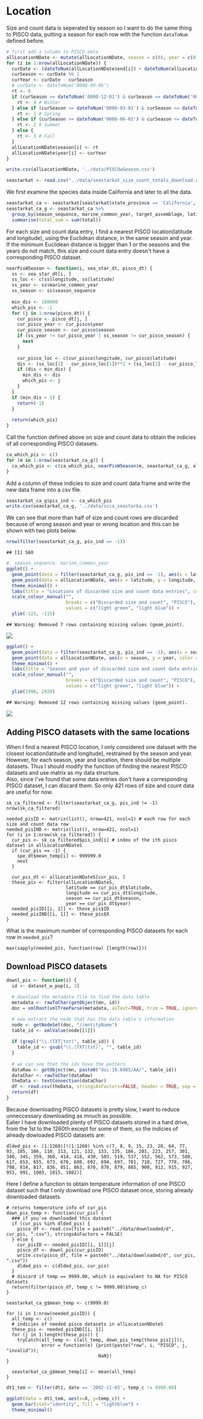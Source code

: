 Location
================

Size and count data is seperated by season so I want to do the same thing to PISCO data, putting a season for each row with the function `dataToNum` defined before.

``` r
# first add a column to PISCO data
allLocationNDate <- mutate(allLocationNDate, season = c(0), year = c(0))
for (i in 1:nrow(allLocationNDate)) {
  curDate <- (dateToNum(allLocationNDate$end[i]) + dateToNum(allLocationNDate$begin[i])) / 2
  curSeason <- curDate %% 1
  curYear <- curDate - curSeason
  # curDate <- dateToNum('0000-09-06')
  rt <- 0
  if (curSeason >= dateToNum('0000-12-01') & curSeason <= dateToNum('0000-02-29')) {
    rt <- 4 # Winter
  } else if (curSeason >= dateToNum('0000-03-01') & curSeason <= dateToNum('0000-05-31')) {
    rt <- 1 # Spring
  } else if (curSeason >= dateToNum('0000-06-01') & curSeason <= dateToNum('0000-08-31')) {
    rt <- 2 # Summer
  } else {
    rt <- 3 # Fall
  }
  allLocationNDate$season[i] <- rt
  allLocationNDate$year[i] <- curYear
}
```

``` r
write.csv(allLocationNDate, '../data/PISCOwSeason.csv')
```

``` r
seastarkat <- read.csv("../data/seastarkat_size_count_totals_download.csv", stringsAsFactors = FALSE)
```

We first examine the species data inside California and later to all the data.

``` r
seastarkat_ca <- seastarkat[seastarkat$state_province == 'California', ]
seastarkat_ca_g <- seastarkat_ca %>% 
  group_by(season_sequence, marine_common_year, target_assemblage, latitude, longitude) %>%
  summarise(total_sum = sum(total))
```

For each size and count data entry, I find a nearest PISCO location(latitude and longitude), using the Euclidean distance, in the same season and year. If the minimum Euclidean distance is bigger than 1 or the seasons and the years do not match, this size and count data entry doesn't have a corresponding PISCO dataset.

``` r
nearPisWSeason <- function(i, sea_star_dt, pisco_dt) {
  ss <- sea_star_dt[i, ]
  ss_loc <- c(ss$longitude, ss$latitude)
  ss_year <- ss$marine_common_year
  ss_season <- ss$season_sequence
  
  min_dis <- 100000
  which_pis <- -1
  for (j in 1:nrow(pisco_dt)) {
    cur_pisco <- pisco_dt[j, ]
    cur_pisco_year <- cur_pisco$year
    cur_pisco_season <- cur_pisco$season
    if (ss_year != cur_pisco_year | ss_season != cur_pisco_season) {
      next
    }
    
    cur_pisco_loc <- c(cur_pisco$longitude, cur_pisco$latitude)
    dis <- (ss_loc[1] - cur_pisco_loc[1])**2 + (ss_loc[2] - cur_pisco_loc[2])**2
    if (dis < min_dis) {
      min_dis <- dis
      which_pis <- j
    }
  }
  if (min_dis > 1) {
    return(-1)
  }
  
  return(which_pis)
}
```

Call the function defined above on size and count data to obtain the indicies of all corresponding PISCO datasets.

``` r
ca_which_pis <- c()
for (m in 1:nrow(seastarkat_ca_g)) {
  ca_which_pis <- c(ca_which_pis, nearPisWSeason(m, seastarkat_ca_g, allLocationNDate))
}
```

Add a column of these indicies to size and count data frame and write the new data frame into a csv file.

``` r
seastarkat_ca_g$pis_ind <- ca_which_pis
write.csv(seastarkat_ca_g, '../data/scca_seastarka.csv')
```

We can see that more than half of size and count rows are discarded because of wrong season and year or wrong location and this can be shown with two plots below.

``` r
nrow(filter(seastarkat_ca_g, pis_ind == -1))
```

    ## [1] 560

``` r
#, season_sequence, marine_common_year
ggplot() +
  geom_point(data = filter(seastarkat_ca_g, pis_ind == -1), aes(x = latitude, y = longitude, color = "Discarded size and count")) +
  geom_point(data = allLocationNDate, aes(x = latitude, y = longitude, color = "PISCO")) + 
  theme_minimal() +
  labs(title = "Locations of discarded size and count data entries", color = "Datasets\n") +
  scale_colour_manual("", 
                      breaks = c("Discarded size and count", "PISCO"),
                      values = c("light green", "light blue")) +
  ylim(-125, -115)
```

    ## Warning: Removed 7 rows containing missing values (geom_point).

![](knb-seak_files/figure-markdown_github/unnamed-chunk-9-1.png)

``` r
ggplot() +
  geom_point(data = filter(seastarkat_ca_g, pis_ind == -1), aes(x = season_sequence, y = marine_common_year, color = "Discarded size and count"), alpha = 0.1) +
  geom_point(data = allLocationNDate, aes(x = season, y = year, color = "PISCO"), alpha = 0.1) + 
  theme_minimal() +
  labs(title = "Season and year of discarded size and count data entries", color = "Datasets\n") +
  scale_colour_manual("", 
                      breaks = c("Discarded size and count", "PISCO"),
                      values = c("light green", "light blue")) +
  ylim(1990, 2020)
```

    ## Warning: Removed 12 rows containing missing values (geom_point).

![](knb-seak_files/figure-markdown_github/unnamed-chunk-10-1.png)


## Adding PISCO datasets with the same locations  
When I find a nearest PISCO location, I only considered one dataset with the closest location(latitude and longitude), restrained by the season and year. However, for each season, year and location, there should be multiple datasets. Thus I should modify the function of finding the nearest PISCO datasets and use matrix as my data structure.  
Also, since I've found that some data entries don't have a corresponding PISCO dataset, I can discard them. So only 421 rows of size and count data are useful for now.
```{r, eval=FALSE}
sk_ca_filtered <- filter(seastarkat_ca_g, pis_ind != -1)
nrow(sk_ca_filtered)
```


```{r, eval=FALSE}
needed_pisID <- matrix(list(), nrow=421, ncol=1) # each row for each size and count data row
needed_pisIND <- matrix(list(), nrow=421, ncol=1)
for (i in 1:nrow(sk_ca_filtered)) {
  cur_pis <- sk_ca_filtered$pis_ind[i] # index of the ith pisco dataset in allLocationNDateS
  if (cur_pis == -1) {
    spe_dt$mean_temp[i] <- 999999.0
    next
  }
    
  cur_pis_dt <- allLocationNDateS[cur_pis, ]
  these_pis <- filter(allLocationNDateS, 
                      latitude == cur_pis_dt$latitude, 
                      longitude == cur_pis_dt$longitude, 
                      season == cur_pis_dt$season, 
                      year == cur_pis_dt$year)
  needed_pisID[[i, 1]] <- these_pis$ID
  needed_pisIND[[i, 1]] <- these_pis$X
}
```

What is the maximum number of corresponding PISCO datasets for each row in `needed_pis`? 
```{r}
max(sapply(needed_pis, function(row) {length(row)}))
```


Download PISCO datasets
-----------------------

``` r
downl_pis <- function(i) {
  id <- dataset_w_pop[i, 3]

  # download the metadata file to find the data table
  metadata <- rawToChar(getObject(mn, id))
  doc = xmlRoot(xmlTreeParse(metadata, asText=TRUE, trim = TRUE, ignoreBlanks = TRUE))

  # now extract the node that has the data table's information
  node <- getNodeSet(doc, "//entityName")
  table_id <- xmlValue(node[[1]])
  
  if (grepl("\\.(TXT|txt)", table_id)) {
    table_id <- gsub("\\.(TXT|txt)", "", table_id)
  }
  
  # we can see that the ids have the pattern
  dataRaw <- getObject(mn, paste0("doi:10.6085/AA/", table_id))
  dataChar <- rawToChar(dataRaw)
  theData <- textConnection(dataChar)
  df <- read.csv(theData, stringsAsFactors=FALSE, header = TRUE, sep = " ", row.names=NULL)
  return(df)
}
```
Because downloading PISCO datasets is pretty slow, I want to reduce unneccessary downloading as mnuch as possible.  
Ealier I have downloaded plenty of PISCO datasets stored in a hard drive, from the 1st to the 1260th except for some of them, so the indicies of already dowloaded PISCO datasets are:
```{r, eval=FALSE}
dlded_pis <- (1:1260)[!(1:1260) %in% c(7, 8, 9, 15, 23, 28, 64, 77, 93, 105, 106, 110, 113, 121, 132, 133, 135, 186, 201, 223, 257, 301, 340, 345, 359, 360, 414, 418, 430, 503, 519, 537, 552, 562, 573, 580, 617, 653, 655, 673, 676, 688, 692, 694, 697, 701, 710, 727, 778, 786, 798, 814, 817, 836, 851, 863, 870, 878, 879, 885, 900, 912, 915, 927, 953, 991, 1003, 1015, 1082)]
```
Here I define a function to obtain temperature information of one PISCO dataset such that I only download one PISCO dataset once, storing already downloaded datasets.
```{r, eval=FALSE}
# returns temperature info of cur_pis
down_pis_temp <- function(cur_pis) {
  ### if you've downloaded this dataset
  if (cur_pis %in% dlded_pis) { 
    pisco_df <- read.csv(file = paste0("../data/downloaded/d", cur_pis, ".csv"), stringsAsFactors = FALSE)
  } else {
    cur_pisID <- needed_pisID[[i, 1]][j]
    pisco_df <- downl_pis(cur_pisID)
    write.csv(pisco_df, file = paste0("../data/downloaded/d", cur_pis, ".csv"))
    dlded_pis <- c(dlded_pis, cur_pis)
  }
  # discard if temp == 9999.00, which is equivalent to NA for PISCO datasets
  return(filter(pisco_df, temp_c != 9999.00)$temp_c)
}
```

```{r}
seastarkat_ca_g$mean_temp <- c(9999.0)
  
for (i in 1:nrow(needed_pisID)) {
  all_temp <- c()
  # indicies of needed pisco datasets in allLocationNDateS
  these_pis <- needed_pisIND[[i, 1]]
  for (j in 1:length(these_pis)) {
    tryCatch(all_temp <- c(all_temp, down_pis_temp(these_pis[j])), 
             error = function(e) {print(paste("row", i, "PISCO", j, "invalid"));
                                  NaN})
}
    
  seastarkat_ca_g$mean_temp[i] <- mean(all_temp)
}
```

``` r
dt1_tem <- filter(dt1, date == '2002-11-03', temp_c != 9999.00)

ggplot(data = dt1_tem, aes(x=X, y=temp_c)) +
  geom_bar(stat="identity", fill = "lightblue") +
  theme_minimal()
```
